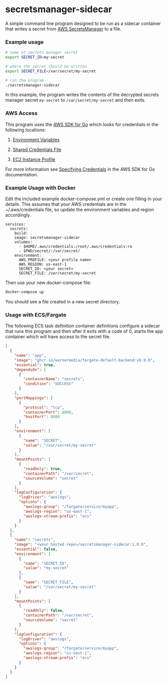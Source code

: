 secretsmanager-sidecar
=======================

A simple command line program designed to be run as a sidecar container that writes a secret from [AWS SecretsManager](https://aws.amazon.com/secrets-manager/) to a file.

### Example usage

```bash
# name of secrets manager secret
export SECRET_ID=my-secret

# where the secret should be written
export SECRET_FILE=/var/secret/my-secret

# run the program
./secretsmanager-sidecar
```

In this example, the program writes the contents of the decrypted secrets manager secret `my-secret` to `/var/secret/my-secret` and then exits.

### AWS Access

This program uses the [AWS SDK for Go][go-sdk] which looks for credentials in the following locations:

1. [Environment Variables][go-env-vars]

1. [Shared Credentials File][go-shared-credentials-file]

1. [EC2 Instance Profile][go-iam-roles-for-ec2-instances]

For more information see [Specifying Credentials][go-specifying-credentials] in
the AWS SDK for Go documentation.


### Example Usage with Docker

Edit the included example docker-compose.yml or create one filling in your details. This assumes that your AWS credentials are in the ~/.aws/credentials file, so update the environment variables and region accordingly. 

```
services:
  secrets:
    build: .
    image: secretsmanager-sidecar
    volumes:
      - $HOME/.aws/credentials:/root/.aws/credentials:ro
      - $PWD/secret/:/var/secret/
    environment:      
      AWS_PROFILE: <your profile name>
      AWS_REGION: us-east-1
      SECRET_ID: <your secret>
      SECRET_FILE: /var/secret/my-secret
```

Then use your new docker-compose file:

```bash
docker-compose up
```

You should see a file created in a new secret directory.

### Usage with ECS/Fargate

The following ECS task definition container definitions configure a sidecar that runs this program and then after it exits with a code of 0, starts the app container which will have access to the secret file.

```json
[
  {
    "name": "app",
    "image": "ghcr.io/warnermedia/fargate-default-backend:v0.9.0",
    "essential": true,
    "dependsOn": [
      {
        "containerName": "secrets",
        "condition": "SUCCESS"
      }
    ],
    "portMappings": [
      {
        "protocol": "tcp",
        "containerPort": 8080,
        "hostPort": 8080
      }
    ],
    "environment": [
      {
        "name": "SECRET",
        "value": "/var/secret/my-secret"
      }
    ],
    "mountPoints": [
      {
        "readOnly": true,
        "containerPath": "/var/secret",
        "sourceVolume": "secret"
      }
    ],    
    "logConfiguration": {
      "logDriver": "awslogs",
      "options": {
        "awslogs-group": "/fargate/service/myapp",
        "awslogs-region": "us-east-1",
        "awslogs-stream-prefix": "ecs"
      }
    }
  },
  {
    "name": "secrets",
    "image": "<your hosted repo>/secretsmanager-sidecar:1.0.0",
    "essential": false,
    "environment": [
      {
        "name": "SECRET_ID",
        "value": "my-secret"
      },
      {
        "name": "SECRET_FILE",
        "value": "/var/secret/my-secret"
      }
    ],
    "mountPoints": [
      {
        "readOnly": false,
        "containerPath": "/var/secret",
        "sourceVolume": "secret"
      }
    ],    
    "logConfiguration": {
      "logDriver": "awslogs",
      "options": {
        "awslogs-group": "/fargate/service/myapp",
        "awslogs-region": "us-east-1",
        "awslogs-stream-prefix": "ecs"
      }
    }
  }  
]
```

[go-sdk]: https://aws.amazon.com/documentation/sdk-for-go/
[go-env-vars]: http://docs.aws.amazon.com/sdk-for-go/v1/developer-guide/configuring-sdk.html#environment-variables
[go-shared-credentials-file]: http://docs.aws.amazon.com/sdk-for-go/v1/developer-guide/configuring-sdk.html#shared-credentials-file
[go-iam-roles-for-ec2-instances]: http://docs.aws.amazon.com/sdk-for-go/v1/developer-guide/configuring-sdk.html#iam-roles-for-ec2-instances
[go-specifying-credentials]: http://docs.aws.amazon.com/sdk-for-go/v1/developer-guide/configuring-sdk.html#specifying-credentials